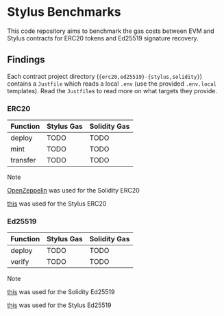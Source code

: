 # Stylus Benchmarks

This code repository aims to benchmark the gas costs between EVM and Stylus contracts for ERC20 tokens and Ed25519 signature recovery.

## Findings

Each contract project directory (`{erc20,ed25519}-{stylus,solidity}`) contains a `Justfile` which reads a local `.env` (use the provided `.env.local` templates). Read the `Justfile`s to read more on what targets they provide.

### ERC20

| Function | Stylus Gas | Solidity Gas |
|----------|------------|--------------|
| deploy   | TODO       | TODO         |
| mint     | TODO       | TODO         |
| transfer | TODO       | TODO         |

> [!NOTE]
> [OpenZeppelin](https://github.com/OpenZeppelin/openzeppelin-contracts) was used for the Solidity ERC20
>
> [this](https://github.com/OffchainLabs/stylus-erc20) was used for the Stylus ERC20

### Ed25519

| Function | Stylus Gas | Solidity Gas |
|----------|------------|--------------|
| deploy   | TODO       | TODO         |
| verify   | TODO       | TODO         |

> [!NOTE]
> [this](https://github.com/chengwenxi/Ed25519) was used for the Solidity Ed25519
>
> [this](https://docs.rs/crate/ed25519-compact/0.1.11) was used for the Stylus Ed25519

